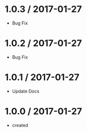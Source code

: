 1.0.3 / 2017-01-27
==================

  * Bug Fix

1.0.2 / 2017-01-27
==================

  * Bug Fix

1.0.1 / 2017-01-27
==================

  * Update Docs

1.0.0 / 2017-01-27
==================

  * created